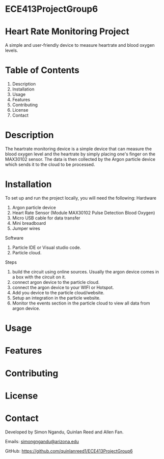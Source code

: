 # ECE413ProjectGroup6
# Heart Rate Monitoring Project
A simple and user-friendly device to measure heartrate and blood oxygen levels.

# Table of Contents
1. Description
2. Installation
3. Usage
4. Features
5. Contributing
6. License
7. Contact

# Description
The heartrate monitoring device is a simple device that can measure the blood oxygen level and the heartrate by simply placing one's finger on the MAX30102 sensor. The data is then collected by the Argon particle device which sends it to the cloud to be processed.

# Installation
To set up and run the project locally, you will need the following:
Hardware
1. Argon particle device
2. Heart Rate Sensor (Module MAX30102 Pulse Detection Blood Oxygen)
3. Micro USB cable for data transfer
4. Mini breadboard
5. Jumper wires

Software
1. Particle IDE or Visual studio code.
2. Particle cloud.


Steps
1. build the circuit using online sources. Usually the argon device comes in a box with the circuit on it.
2. connect argon device to the particle cloud.
3. connect the argon device to your WIFI or Hotspot.
4. Add you device to the particle cloud/website.
5. Setup an integration in the particle website.
6. Monitor the events section in the particle cloud to view all data from argon device.


# Usage

# Features

# Contributing

# License

# Contact
Developed by Simon Ngandu, Quinlan Reed and Allen Fan.

Emails:
simongngandu@arizona.edu

GitHub:
https://github.com/quinlanreed1/ECE413ProjectGroup6
